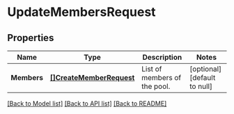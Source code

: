 # UpdateMembersRequest

## Properties
Name | Type | Description | Notes
------------ | ------------- | ------------- | -------------
**Members** | [**[]CreateMemberRequest**](CreateMemberRequest.md) | List of members of the pool. | [optional] [default to null]

[[Back to Model list]](../README.md#documentation-for-models) [[Back to API list]](../README.md#documentation-for-api-endpoints) [[Back to README]](../README.md)


